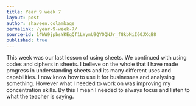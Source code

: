```yaml
---
title: Year 9 week 7
layout: post
author: shaveen.colambage
permalink: /year-9-week-7/
source-id: 14WW9jpbsYKEgQf1LYymU9QYOQNJr_f8kbMiI60JXqB8
published: true
---
```

This week was our last lesson of using sheets. We continued with using codes and ciphers in sheets. I believe on the whole that I have made progress in understanding sheets and its many different uses and capabilities. I now know how to use it for businesses and analysing something. However what I needed to work on was improving my concentration skills. By this I mean I needed to always focus and listen to what the teacher is saying. 

